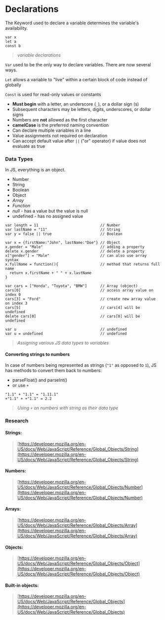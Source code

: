 # Declarations

The Keyword used to declare a variable determines the variable's availability.

```
var x
let a
const b
```
> *variable declarations*

`Var` used to be the only way to declare variables. There are now several ways.

`Let` allows a variable to "live" within a certain block of code instead of globally

`Const` is used for read-only values or constants

* **Must begin** with a letter, an underscore (`_`), or a dollar sign (`$`)
* Subsequent characters may be letters, digits, underscores, or dollar signs
* Numbers are **not** allowed as the first character
* **camelCase** is the preferred naming convention
* Can declare multiple variables in a line
* Value assignments not required on declaration
* Can accept default value after `||` ("or" operator) if value does not evaluate as true


### Data Types

In JS, everything is an object.

* Number
* String
* Boolean
* Object
* *Array*
* *Function*
* *null* - has a value but the value is null
* undefined - has no assigned value

```
var length = 11                            // Number
var lastName = "11"                        // String
var y = false || true                      // Boolean

var x = {firstName:"John", lastName:"Doe"} // Object
x.gender = "Male"                          // adding a property
delete x.gender                            // delete a property
x["gender"] = "Male"                       // can also use array syntax
x.fullName = function(){                   // method that returns full name
  return x.firstName + " " + x.lastName
}

var cars = ["Honda", "Toyota", "BMW"]      // Array (object)
cars[0]                                    // access array value on index 0
cars[3] = "Ford"                           // create new array value on index 3
cars[5]                                    // cars[4] will be undefined
delete cars[0]                             // cars[0] will be undefined

var u                                      // undefined
var u = undefined                          // undefined
```
> *Assigning various JS data types to variables*


#### Converting strings to numbers

In case of numbers being represented as strings (`"1"` as opposed to `1`), JS has methods to convert them back to numbers:

* parseFloat() and parseInt() 
* or use `+`

```
"1.1" + "1.1" = "1.11.1"
+"1.1" + +"1.1" = 2.2 
```
> *Using `+` on numbers with string as their data type*


### Research


#### Strings:
> [https://developer.mozilla.org/en-US/docs/Web/JavaScript/Reference/Global_Objects/String](https://developer.mozilla.org/en-US/docs/Web/JavaScript/Reference/Global_Objects/String)


#### Numbers:
> [https://developer.mozilla.org/en-US/docs/Web/JavaScript/Reference/Global_Objects/Number](https://developer.mozilla.org/en-US/docs/Web/JavaScript/Reference/Global_Objects/Number)


#### Arrays:
> [https://developer.mozilla.org/en-US/docs/Web/JavaScript/Reference/Global_Objects/Array](https://developer.mozilla.org/en-US/docs/Web/JavaScript/Reference/Global_Objects/Array)


#### Objects:
> [https://developer.mozilla.org/en-US/docs/Web/JavaScript/Reference/Global_Objects/Object](https://developer.mozilla.org/en-US/docs/Web/JavaScript/Reference/Global_Objects/Object)


#### Built-in objects:
> [https://developer.mozilla.org/en-US/docs/Web/JavaScript/Reference/Global_Objects](https://developer.mozilla.org/en-US/docs/Web/JavaScript/Reference/Global_Objects)
